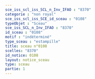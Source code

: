 ```yaml
---
sce_iss_scl_iss_SCL_n_Inv_IFAO : "8370"
categorie : "non royal"
sce_iss_scl_iss_SCE_id_sceau : "0108"
typeObjet : "Sceau"
sce_iss_SCL_n_Inv_IFAO : "8370"
id_sceau : "0108"
motif : "indéterminé"
type_sceau : "estampille"
title: sceau n°0108
scelles: "8370"
id_notice: 0108
layout: notice_sceau
type: sceau
partie: 1
---
```

